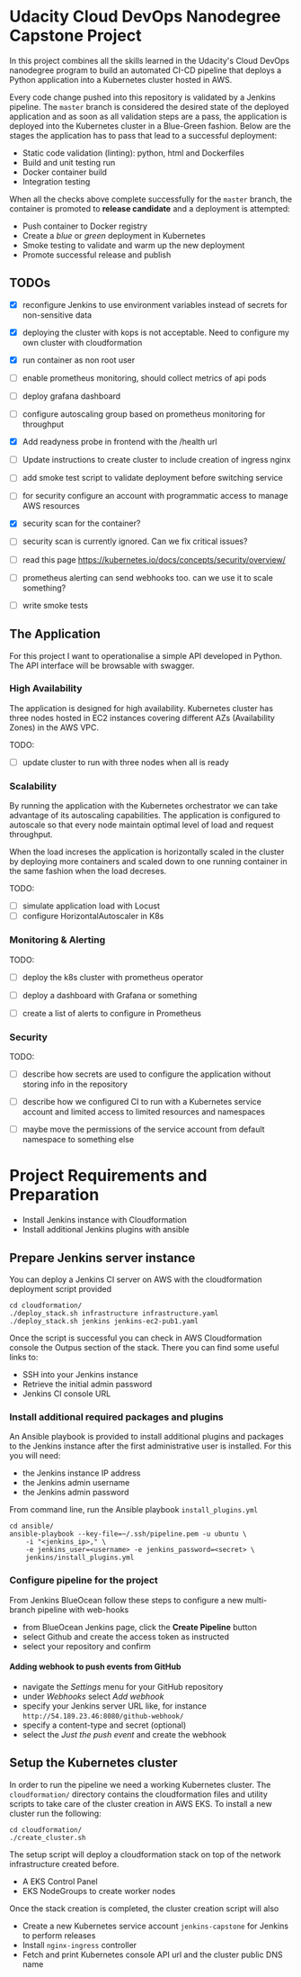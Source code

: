 # Udacity Cloud DevOps Nanodegree Capstone Project
In this project combines all the skills learned in the Udacity's Cloud DevOps nanodegree program to build
an automated CI-CD pipeline that deploys a Python application into a Kubernetes cluster hosted in AWS.

Every code change pushed into this repository is validated by a Jenkins pipeline. 
The `master` branch is considered the desired state of the deployed application and as soon as all validation steps
are a pass, the application is deployed into the Kubernetes cluster in a Blue-Green fashion.
Below are the stages the application has to pass that lead to a successful deployment:

- Static code validation (linting): python, html and Dockerfiles
- Build and unit testing run
- Docker container build
- Integration testing

When all the checks above complete successfully for the `master` branch, the container is promoted to **release candidate**
and a deployment is attempted:

- Push container to Docker registry
- Create a *blue* or *green* deployment in Kubernetes
- Smoke testing to validate and warm up the new deployment
- Promote successful release and publish


## TODOs
- [x] reconfigure Jenkins to use environment variables instead of secrets for non-sensitive data
- [x] deploying the cluster with kops is not acceptable. Need to configure my own cluster with cloudformation
- [x] run container as non root user
- [ ] enable prometheus monitoring, should collect metrics of api pods
- [ ] deploy grafana dashboard
- [ ] configure autoscaling group based on prometheus monitoring for throughput
- [x] Add readyness probe in frontend with the /health url
- [ ] Update instructions to create cluster to include creation of ingress nginx
- [ ] add smoke test script to validate deployment before switching service
- [ ] for security configure an account with programmatic access to manage AWS resources 
- [x] security scan for the container? 
- [ ] security scan is currently ignored. Can we fix critical issues? 
- [ ] read this page https://kubernetes.io/docs/concepts/security/overview/
- [ ] prometheus alerting can send webhooks too. can we use it to scale something? 
- [ ] write smoke tests


## The Application

For this project I want to operationalise a simple API developed in Python.
The API interface will be browsable with swagger.

### High Availability

The application is designed for high availability. Kubernetes cluster has three nodes hosted in EC2 instances
covering different AZs (Availability Zones) in the AWS VPC.

TODO: 
- [ ] update cluster to run with three nodes when all is ready

### Scalability

By running the application with the Kubernetes orchestrator we can take advantage of its autoscaling capabilities. 
The application is configured to autoscale so that every node maintain optimal level of load and request throughput.

When the load increses the application is horizontally scaled in the cluster by deploying more containers and
scaled down to one running container in the same fashion when the load decreses.

TODO: 
- [ ] simulate application load with Locust 
- [ ] configure HorizontalAutoscaler in K8s

### Monitoring & Alerting

TODO: 
- [ ] deploy the k8s cluster with prometheus operator
- [ ] deploy a dashboard with Grafana or something
- [ ] create a list of alerts to configure in Prometheus 


### Security

TODO:
- [ ] describe how secrets are used to configure the application without storing info in the repository
- [ ] describe how we configured CI to run with a Kubernetes service account and limited access to limited resources and namespaces 
- [ ] maybe move the permissions of the service account from default namespace to something else


# Project Requirements and Preparation

- Install Jenkins instance with Cloudformation
- Install additional Jenkins plugins with ansible

## Prepare Jenkins server instance

You can deploy a Jenkins CI server on AWS with the cloudformation deployment script provided

```
cd cloudformation/
./deploy_stack.sh infrastructure infrastructure.yaml
./deploy_stack.sh jenkins jenkins-ec2-pub1.yaml
```

Once the script is successful you can check in AWS Cloudformation console the Outpus section of the stack. There you can find some useful links to:
- SSH into your Jenkins instance
- Retrieve the initial admin password
- Jenkins CI console URL

### Install additional required packages and plugins

An Ansible playbook is provided to install additional plugins and packages to the Jenkins instance after the first administrative user is installed. For this you will need: 
- the Jenkins instance IP address
- the Jenkins admin username
- the Jenkins admin password

From command line, run the Ansible playbook `install_plugins.yml`

```
cd ansible/
ansible-playbook --key-file=~/.ssh/pipeline.pem -u ubuntu \
    -i "<jenkins_ip>," \
    -e jenkins_user=<username> -e jenkins_password=<secret> \
    jenkins/install_plugins.yml
```

### Configure pipeline for the project

From Jenkins BlueOcean follow these steps to configure a new multi-branch pipeline with web-hooks

- from BlueOcean Jenkins page, click the **Create Pipeline** button
- select Github and create the access token as instructed
- select your repository and confirm

#### Adding webhook to push events from GitHub

- navigate the *Settings* menu for your GitHub repository
- under *Webhooks* select *Add webhook*
- specify your Jenkins server URL like, for instance `http://54.189.23.46:8080/github-webhook/`
- specify a content-type and secret (optional)
- select the *Just the push event* and create the webhook


## Setup the Kubernetes cluster

In order to run the pipeline we need a working Kubernetes cluster. The `cloudformation/` directory contains the cloudformation files and
utility scripts to take care of the cluster creation in AWS EKS.
To install a new cluster run the following: 
```
cd cloudformation/
./create_cluster.sh
```

The setup script will deploy a cloudformation stack on top of the network infrastructure created before. 
- A EKS Control Panel
- EKS NodeGroups to create worker nodes

Once the stack creation is completed, the cluster creation script will also
- Create a new Kubernetes service account `jenkins-capstone` for Jenkins to perform releases
- Install `nginx-ingress` controller
- Fetch and print Kubernetes console API url and the cluster public DNS name
